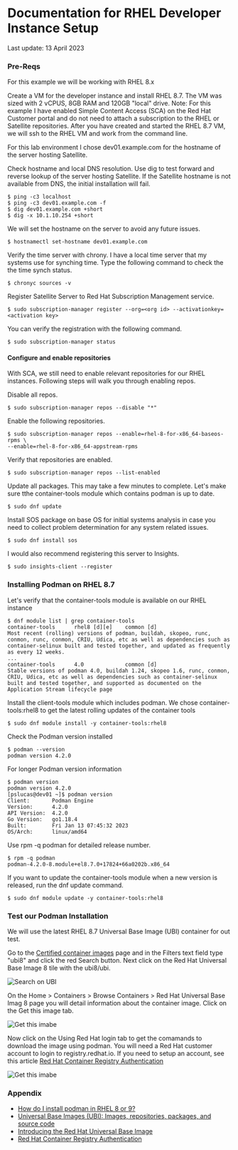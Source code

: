 # Documentation for RHEL Developer Instance Setup

Last update: 13 April 2023

### Pre-Reqs

For this example we will be working with RHEL 8.x 

Create a VM for the developer instance and install RHEL 8.7.  The VM was sized with 2 vCPUS, 8GB RAM and 120GB "local" drive.  Note: For this example I have enabled Simple Content Access (SCA) on the Red Hat Customer portal and do not need to attach a subscription to the RHEL or Satellite repositories.  After you have created and started the RHEL 8.7 VM, we will ssh to the RHEL VM and work from the command line.

For this lab environment I chose dev01.example.com for the hostname of the server hosting Satellite. 

Check hostname and local DNS resolution.  Use dig to test forward and reverse lookup of the server hosting Satellite.  If the Satellite hostname is not available from DNS, the initial installation will fail.    
```
$ ping -c3 localhost
$ ping -c3 dev01.example.com -f
$ dig dev01.example.com +short
$ dig -x 10.1.10.254 +short
```   
We will set the hostname on the server to avoid any future issues.
```
$ hostnamectl set-hostname dev01.example.com
```

Verify the time server with chrony.  I have a local time server that my systems use for synching time.  Type the following command to check the the time synch status.  
```
$ chronyc sources -v
```
Register Satellite Server to Red Hat Subscription Management service.
```
$ sudo subscription-manager register --org=<org id> --activationkey=<activation key>
```
You can verify the registration with the following command.
```
$ sudo subscription-manager status
```    
#### Configure and enable repositories  

With SCA, we still need to enable relevant repositories for our RHEL instances.  Following steps will walk you through enabling repos.

Disable all repos.
```    
$ sudo subscription-manager repos --disable "*"
```       
Enable the following repositories.
```    
$ sudo subscription-manager repos --enable=rhel-8-for-x86_64-baseos-rpms \
--enable=rhel-8-for-x86_64-appstream-rpms
```
Verify that repositories are enabled.
```
$ sudo subscription-manager repos --list-enabled
```

Update all packages.  This may take a few minutes to complete.  Let's make sure tthe container-tools module which contains podman is up to date.
```
$ sudo dnf update
```
Install SOS package on base OS for initial systems analysis in case you need to collect problem determination for any system related issues.  
```
$ sudo dnf install sos
```
 I would also recommend registering this server to Insights.  
```
$ sudo insights-client --register
```
### Installing Podman on RHEL 8.7
Let's verify that the container-tools module is available on our RHEL instance
```
$ dnf module list | grep container-tools
container-tools      rhel8 [d][e]    common [d]                               Most recent (rolling) versions of podman, buildah, skopeo, runc, conmon, runc, conmon, CRIU, Udica, etc as well as dependencies such as container-selinux built and tested together, and updated as frequently as every 12 weeks.         
...
container-tools      4.0             common [d]                               Stable versions of podman 4.0, buildah 1.24, skopeo 1.6, runc, conmon, CRIU, Udica, etc as well as dependencies such as container-selinux built and tested together, and supported as documented on the Application Stream lifecycle page
```
Install the client-tools module which includes podman.  We chose container-tools:rhel8 to get the latest rolling updates of the container tools
```
$ sudo dnf module install -y container-tools:rhel8
```
Check the Podman version installed
```
$ podman --version
podman version 4.2.0
```
For longer Podman version information
```
$ podman version
podman version 4.2.0
[pslucas@dev01 ~]$ podman version
Client:       Podman Engine
Version:      4.2.0
API Version:  4.2.0
Go Version:   go1.18.4
Built:        Fri Jan 13 07:45:32 2023
OS/Arch:      linux/amd64
```
Use rpm -q podman for detailed release number.
```
$ rpm -q podman
podman-4.2.0-8.module+el8.7.0+17824+66a0202b.x86_64
```
If you want to update the container-tools module when a new version is released, run the dnf update command.
```
$ sudo dnf module update -y container-tools:rhel8
```

### Test our Podman Installation
We will use the latest RHEL 8.7 Universal Base Image (UBI) container for out test.

Go to the [Certified container images](https://catalog.redhat.com/software/containers/search?q=ubi&p=1) page and in the Filters text field type "ubi8" and click the red Search button.  Next click on the Red Hat Universal Base Image 8 tile with the ubi8/ubi.

![Search on UBI](images/dev01.png)

On the Home > Containers > Browse Containers > Red Hat Universal Base Imag 8 page you will detail information about the container image.  Click on the Get this image tab.

![Get this imabe](images/dev02.png)

Now click on the Using Red Hat login tab to get the comamands to download the image using podman.  You will need a Red Hat customer account to login to registry.redhat.io.  If you need to setup an account, see this article [Red Hat Container Registry Authentication](https://access.redhat.com/RegistryAuthentication)

![Get this imabe](images/dev03.png)


### Appendix
- [How do I install podman in RHEL 8 or 9?](https://access.redhat.com/solutions/3650231)
- [Universal Base Images (UBI): Images, repositories, packages, and source code](https://access.redhat.com/articles/4238681)
- [Introducing the Red Hat Universal Base Image](https://www.redhat.com/en/blog/introducing-red-hat-universal-base-image)
- [Red Hat Container Registry Authentication](https://access.redhat.com/RegistryAuthentication)
